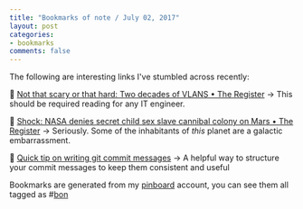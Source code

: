 ```yaml
---
title: "Bookmarks of note / July 02, 2017"
layout: post
categories:
- bookmarks
comments: false
---
```

The following are interesting links I've stumbled across recently:

:bookmark: [Not that scary or that hard: Two decades of VLANS • The Register](https://www.theregister.co.uk/2017/06/30/vlans_at_20/)
&#8594; This should be required reading for any IT engineer.

:bookmark: [Shock: NASA denies secret child sex slave cannibal colony on Mars • The Register](https://www.theregister.co.uk/2017/06/30/nasa_denies_child_colony_on_mars/)
&#8594; Seriously. Some of the inhabitants of _this_ planet are a galactic embarrassment.

:bookmark: [Quick tip on writing git commit messages](https://mastodon.herebedragons.io/users/jan/updates/801)
&#8594; A helpful way to structure your commit messages to keep them consistent and useful

Bookmarks are generated from my [pinboard](https://pinboard.in) account, you can see them all tagged as #[bon](https://pinboard.in/u:funkypenguin/t:bon/)

